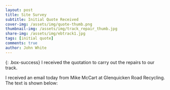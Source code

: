 ```yaml
---
layout: post
title: Site Survey
subtitle: Initial Quote Received
cover-img: /assets/img/quote-thumb.png
thumbnail-img: /assets/img/track_repair_thumb.jpg
share-img: /assets/img/ebtrack1.jpg
tags: [initial quote]
comments: true
author: John White
---
```


{: .box-success}
I received the quotation to carry out the repairs to our track. 

I received an email today from Mike McCart at Glenquicken Road Recycling. The text is shown below:


